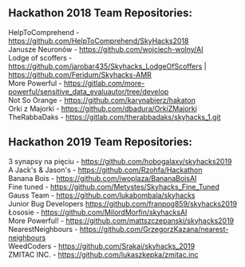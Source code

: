 ## Hackathon 2018 Team Repositories:
HelpToComprehend - https://github.com/HelpToComprehend/SkyHacks2018   
Janusze Neuronów - https://github.com/wojciech-wolny/AI  
Lodge of scoffers - https://github.com/jarobar435/Skyhacks_LodgeOfScoffers  |  https://github.com/Feridum/Skyhacks-AMR   
More Powerful - https://gitlab.com/more-powerful/sensitive_data_evaluautor/tree/develop  
Not So Orange - https://github.com/karynabierz/hakaton  
Orki z Majorki - https://github.com/dbadura/OrkiZMajorki  
TheRabbaDaks - https://gitlab.com/therabbadaks/skyhacks_1.git   


## Hackathon 2019 Team Repositories:

3 synapsy na pięciu - https://github.com/hobogalaxy/skyhacks2019   
A Jack's & Jason's - https://github.com/Rzohfa/Hackathon    
Banana Bois - https://github.com/iwoplaza/BananaBoisAI     
Fine tuned - https://github.com/Metystes/Skyhacks_Fine_Tuned  
Gauss Team - https://github.com/lukabombala/skyhacks  
Junior Bug Developers https://github.com/franpog859/skyhacks2019   
Łososie - https://github.com/MilordMorfin/skyhacksAI  
More Powerful! - https://github.com/mattszczepanski/skyhacks2019   
NearestNeighbours - https://github.com/GrzegorzKazana/nearest-neighbours   
WeedCoders - https://github.com/Srakai/skyhacks_2019  
ZMITAC INC. - https://github.com/lukaszkepka/zmitac.inc  

